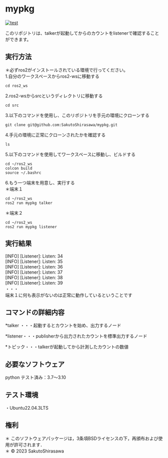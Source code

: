 # mypkg  
[![test](https://github.com/SakutoShirasawa/ros2/actions/workflows/test.yml/badge.svg)](https://github.com/SakutoShirasawa/ros2/actions/workflows/test.yml)  

このリポジトリは、talkerが起動してからのカウントをlistenerで確認することができます。  

## 実行方法  
＊必ずros2がインストールされている環境で行ってください。  
1.自分のワークスペースからros2-wsに移動する  
```
cd ros2_ws
```
2.ros2-wsからsrcというディレクトリに移動する  
```
cd src
```
3.以下のコマンドを使用し、このリポジトリを手元の環境にクローンする  
```
git clone git@github.com:SakutoShirasawa/mypkg.git
```
4.手元の環境に正常にクローンされたかを確認する
```
ls
```
5.以下のコマンドを使用してワークスペースに移動し、ビルドする  
```
cd ~/ros2_ws  
colcon build  
source ~/.bashrc  
```
6.もう一つ端末を用意し、実行する  
＊端末１  
```
cd ~/ros2_ws  
ros2 run mypkg talker  
```

＊端末２  
```
cd ~/ros2_ws
ros2 run mypkg listener
```
## 実行結果  
[INFO] [Listener]: Listen: 34  
[INFO] [Listener]: Listen: 35  
[INFO] [Listener]: Listen: 36  
[INFO] [Listener]: Listen: 37  
[INFO] [Listener]: Listen: 38  
[INFO] [Listener]: Listen: 39  
・・・  
端末１に何も表示がないのは正常に動作しているということです  

## コマンドの詳細内容
*talker ・・・起動するとカウントを始め、出力するノード

*listener・・・publisherから出力されたカウントを標準出力するノード

*トピック・・・talkerが起動してから計測したカウントの数値  

## 必要なソフトウェア  
python テスト済み：3.7～3.10  

## テスト環境  
・Ubuntu22.04.3LTS  

## 権利  
 ＊ このソフトウェアパッケージは，3条項BSDライセンスの下，再頒布および使用が許可されます．  
 ＊ © 2023 SakutoShirasawa
